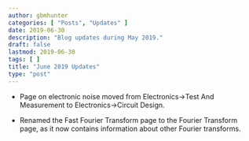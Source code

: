 ```yaml
---
author: gbmhunter
categories: [ "Posts", "Updates" ]
date: 2019-06-30
description: "Blog updates during May 2019."
draft: false
lastmod: 2019-06-30
tags: [ ]
title: "June 2019 Updates"
type: "post"
---
```


* Page on electronic noise moved from Electronics->Test And Measurement to Electronics->Circuit Design.

* Renamed the Fast Fourier Transform page to the Fourier Transform page, as it now contains information about other Fourier transforms.